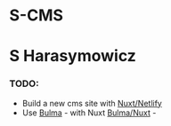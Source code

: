 # S-CMS

# S Harasymowicz

### TODO:
- Build a new cms site with [Nuxt/Netlify](https://www.netlifycms.org/docs/nuxt/)
- Use [Bulma](https://bulma.io/documentation/) - with Nuxt [Bulma/Nuxt](https://www.freecodecamp.org/news/up-goind-with-nuxt-js-bulma-and-sass/) -
